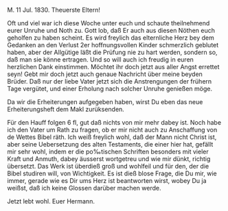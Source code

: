  M. 11 Jul. 1830.
Theuerste Eltern!

Oft und viel war ich diese Woche unter euch und schaute theilnehmend eurer Unruhe und Noth zu. Gott lob, daß Er auch aus diesen Nöthen euch geholfen zu haben scheint. Es wird freylich das elternliche Herz bey dem Gedanken an den Verlust 2er hoffnungsvollen Kinder schmerzlich geblutet haben, aber der Allgütige läßt die Prüfung nie zu hart werden, sondern so, daß man sie könne ertragen. Und so will auch ich freudig in euren herzlichen Dank einstimmen. Möchtet ihr doch jetzt aus aller Angst errettet seyn! Gebt mir doch jetzt auch genaue Nachricht über meine beyden Brüder. Daß nur der liebe Vater jetzt sich die Anstrengungen der frühern Tage vergütet, und einer Erholung nach solcher Unruhe genießen möge.

Da wir die Erheiterungen aufgegeben haben, wirst Du eben das neue Erheiterungsheft dem Makl zurüksenden.

Für den Hauff folgen 6 fl, gut daß nichts von mir mehr dabey ist. 
Noch habe ich den Vater um Rath zu fragen, ob er mir nicht auch zu Anschaffung von de Wettes Bibel räth. Ich weiß freylich wohl, daß der Mann nicht Christ ist, aber seine Uebersetzung des alten Testaments, die einer hier hat, gefällt mir sehr wohl, indem er die po‰tischen Schriften besonders mit vieler Kraft und Anmuth, dabey äusserst wortgetreu und wie mir dünkt, richtig übersetzt. Das Werk ist überdieß groß und wohlfeil und für den, der die Bibel studiren will, von Wichtigkeit. Es ist dieß blose Frage, die Du mir, wie immer, gerade wie es Dir ums Herz ist beantworten wirst, wobey Du ja weißst, daß ich keine Glossen darüber machen werde.

 Jetzt lebt wohl. Euer Hermann.
